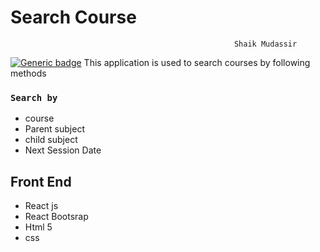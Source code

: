 # Search Course
                                                      Shaik Mudassir
[![Generic badge](https://img.shields.io/badge/2-1-<COLOR>.svg)](https://shields.io/)
This application is used to search courses by following methods
### `Search by` 
+ course
+ Parent subject
+ child subject
+ Next Session Date

## Front End

+ React js
+ React Bootsrap
+ Html 5
+ css
